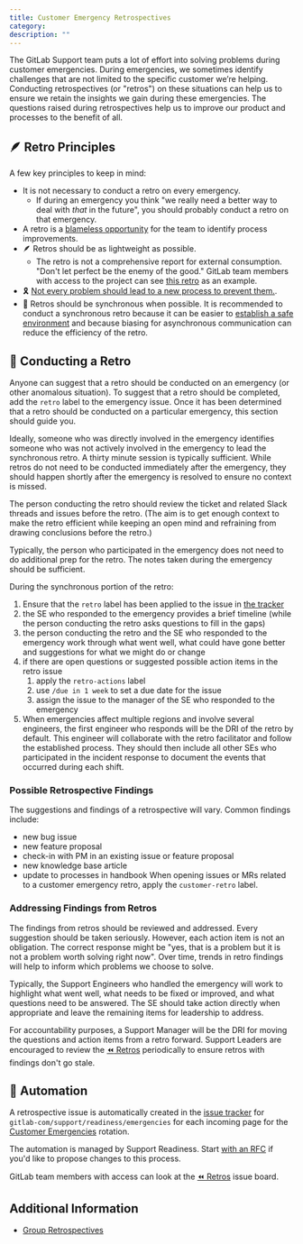 ```yaml
---
title: Customer Emergency Retrospectives
category:
description: ""
---
```


The GitLab Support team puts a lot of effort into solving problems during customer emergencies. During emergencies, we sometimes identify challenges that are not limited to the specific customer we’re helping. Conducting retrospectives (or "retros") on these situations can help us to ensure we retain the insights we gain during these emergencies. The questions raised during retrospectives help us to improve our product and processes to the benefit of all.

## :feather: Retro Principles

A few key principles to keep in mind:

- It is not necessary to conduct a retro on every emergency.
  - If during an emergency you think "we really need a better way to deal with _that_ in the future", you should probably conduct a retro on that emergency.
- A retro is a [blameless opportunity](https://docs.gitlab.com/ee/tutorials/scrum_events/standups_retrospectives_velocity.html#sprint-retrospectives) for the team to identify process improvements.
- :feather: Retros should be as lightweight as possible.
  - The retro is not a comprehensive report for external consumption. "Don't let perfect be the enemy of the good." GitLab team members with access to the project can see [this retro](https://gitlab.com/gitlab-com/support/readiness/emergencies/-/issues/3616) as an example.
- :reminder_ribbon: [Not every problem should lead to a new process to prevent them.](/handbook/values/#accept-mistakes).
- :repeat: Retros should be synchronous when possible. It is recommended to conduct a synchronous retro because it can be easier to [establish a safe environment](/handbook/engineering/management/group-retrospectives/#establishing-a-safe-environment) and because biasing for asynchronous communication can reduce the efficiency of the retro.

## :musical_score: Conducting a Retro

Anyone can suggest that a retro should be conducted on an emergency (or other anomalous situation). To suggest that a retro should be completed, add the `retro` label to the emergency issue. Once it has been determined that a retro should be conducted on a particular emergency, this section should guide you.

Ideally, someone who was directly involved in the emergency identifies someone who was not actively involved in the emergency to lead the synchronous retro. A thirty minute session is typically sufficient. While retros do not need to be conducted immediately after the emergency, they should happen shortly after the emergency is resolved to ensure no context is missed.

The person conducting the retro should review the ticket and related Slack threads and issues before the retro. (The aim is to get enough context to make the retro efficient while keeping an open mind and refraining from drawing conclusions before the retro.)

Typically, the person who participated in the emergency does not need to do additional prep for the retro. The notes taken during the emergency should be sufficient.

During the synchronous portion of the retro:

1. Ensure that the `retro` label has been applied to the issue in [the tracker](https://gitlab.com/gitlab-com/support/readiness/emergencies/-/issues/?sort=created_date&state=opened&first_page_size=100)
1. the SE who responded to the emergency provides a brief timeline (while the person conducting the retro asks questions to fill in the gaps)
1. the person conducting the retro and the SE who responded to the emergency work through what went well, what could have gone better and suggestions for what we might do or change
1. if there are open questions or suggested possible action items in the retro issue
    1. apply the `retro-actions` label 
    1. use `/due in 1 week` to set a due date for the issue
    1. assign the issue to the manager of the SE who responded to the emergency
1. When emergencies affect multiple regions and involve several engineers, the first engineer who responds will be the DRI of the retro by default. This engineer will collaborate with the retro facilitator and follow the established process. They should then include all other SEs who participated in the incident response to document the events that occurred during each shift.

### Possible Retrospective Findings

The suggestions and findings of a retrospective will vary. Common findings include:

- new bug issue
- new feature proposal
- check-in with PM in an existing issue or feature proposal
- new knowledge base article
- update to processes in handbook
When opening issues or MRs related to a customer emergency retro, apply the `customer-retro` label. 

### Addressing Findings from Retros

The findings from retros should be reviewed and addressed. Every suggestion should be taken seriously. However, each action item is not an obligation. The correct response might be "yes, that is a problem but it is not a problem worth solving right now". Over time, trends in retro findings will help to inform which problems we choose to solve.

Typically, the Support Engineers who handled the emergency will work to highlight what went well, what needs to be fixed or improved, and what questions need to be answered. The SE should take action directly when appropriate and leave the remaining items for leadership to address.

For accountability purposes, a Support Manager will be the DRI for moving the questions and action items from a retro forward. Support Leaders are encouraged to review the [:rewind: Retros](https://gitlab.com/gitlab-com/support/readiness/emergencies/-/boards/9004657?label_name[]=retro) periodically to ensure retros with findings don't go stale.

## :robot:  Automation

A retrospective issue is automatically created in the [issue tracker](https://gitlab.com/gitlab-com/support/readiness/emergencies/-/issues/?sort=created_date&state=opened&first_page_size=100) for `gitlab-com/support/readiness/emergencies` for each incoming page for the [Customer Emergencies](customer_emergencies_workflows) rotation.

The automation is managed by Support Readiness. Start [with an RFC](/handbook/support/managers/change-management.md#start-with-a-request-for-comments-rfc) if you'd like to propose changes to this process.

GitLab team members with access can look at the [:rewind: Retros](https://gitlab.com/gitlab-com/support/readiness/emergencies/-/boards/9004657?label_name[]=retro) issue board.

## Additional Information

- [Group Retrospectives](/handbook/engineering/management/group-retrospectives.md)
